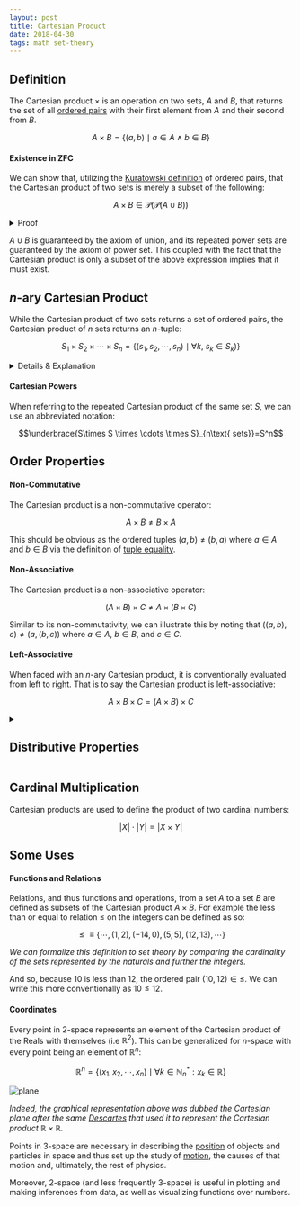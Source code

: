 ```yaml
---
layout: post
title: Cartesian Product
date: 2018-04-30
tags: math set-theory
---
```

## Definition
The Cartesian product $\times$ is an operation on two sets, $A$ and $B$, that returns the set of all [ordered pairs](/n-tuples) with their first element from $A$ and their second from $B$.

$$A\times B=\{(a,b)\mid a\in A \land b\in B\}$$

#### Existence in ZFC
We can show that, utilizing the [Kuratowski definition](/n-tuples#definition) of ordered pairs, that the Cartesian product of two sets is merely a subset of the following:

$$A\times B \in \mathcal{P}\left(\mathcal{P}\left(A\cup B\right)\right)$$

<details><summary>Proof</summary>Ill do it later...</details>
<p></p>

$A\cup B$ is guaranteed by the axiom of union, and its repeated power sets are guaranteed by the axiom of power set. This coupled with the fact that the Cartesian product is only a subset of the above expression implies that it must exist.

<!--more-->

## $n$-ary Cartesian Product
While the Cartesian product of two sets returns a set of ordered pairs, the Cartesian product of $n$ sets returns an $n$-tuple:

$$S_1\times S_2\times \cdots \times S_n=\{\left(s_1,s_2,\cdots,s_n\right)\mid\forall k,\ s_k\in S_k)\}$$

<details><summary>Details & Explanation</summary>

Here's an example of a $3$-ary Cartesian product returning a set of $3$-tuples that uses the definition of an <a href="/n-tuples#n-tuples">$n$-tuple</a>:

$$\begin{align}
A\times B\times C&=(A \times B)\times C\\
&=\{(a,b)\}\times C\\
&=\{((a,b),c)\}\\
&=\{(a,b,c)\}
\end{align}$$
*Where $a\in A$, $b\in B$, and $c\in C$*.
</details>

#### Cartesian Powers
When referring to the repeated Cartesian product of the same set $S$, we can use an abbreviated notation:

 $$\underbrace{S\times S \times \cdots \times S}_{n\text{ sets}}=S^n$$

## Order Properties
#### Non-Commutative
The Cartesian product is a non-commutative operator:

$$A\times B \not= B \times A$$

This should be obvious as the ordered tuples $(a,b)\not=(b,a)$ where $a\in A$ and $b\in B$ via the definition of [tuple equality](/n-tuples#equality).

#### Non-Associative
The Cartesian product is a non-associative operator:

$$\left(A\times B\right) \times C \not= A\times \left(B \times C\right)$$

Similar to its non-commutativity, we can illustrate this by noting that $((a,b),c)\not= (a,(b,c))$ where $a\in A$, $b\in B$, and $c\in C$.

#### Left-Associative
When faced with an $n$-ary Cartesian product, it is conventionally evaluated from left to right. That is to say the Cartesian product is left-associative:

$$A\times B \times C=(A \times B)\times C$$

<details>
<summary><h2 class="inline">Distributive Properties</h2></summary>

<h4>Union</h4>
$$A\times\left(B\cup C\right)=\left(A\times B\right)\cup \left(A\times C\right)$$

<h4>Intersection</h4>
$$A\times\left(B\cap C\right)=\left(A\times B\right)\cap \left(A\times C\right)$$

$$\left(A\times B\right)\cap \left(C\times D\right)=\left(A\cap B\right)\times \left(C\cap D\right)$$

<h4>Set Difference</h4>
$$A\times\left(B\setminus C\right)=\left(A\times B\right)\setminus \left(A\times C\right)$$

<h4>Subsets</h4>
$$B\subseteq C\iff\left(A\times B\right)\subseteq \left(A\times C\right)$$

$$\left(A\times B\right)\subseteq \left(C\times D\right)\iff\left(A\subseteq B\right)\land \left(C\subseteq D\right)$$

<h4>Complements</h4>
If $A$ and $B$ are memebers of some universal set $U$, then their absolute complement is denoted $A^C$ and $B^C$ respectively.

$$\left(A\times B\right)^C=\left(A^C\times B^C\right)\cup\left(A^C\times B\right)\cup\left(A\times B^C\right)$$
</details>

## Cardinal Multiplication
Cartesian products are used to define the product of two cardinal numbers:

$$\left|X\right|\cdot\left|Y\right|=\left|X\times Y\right|$$

## Some Uses
#### Functions and Relations
Relations, and thus functions and operations, from a set $A$ to a set $B$ are defined as subsets of the Cartesian product $A\times B$. For example the less than or equal to relation $\le$ on the integers can be defined as so:

$$\le\equiv\{\cdots,\left(1,2\right),\left(-14,0\right),\left(5,5\right),\left(12,13\right),\cdots\}$$

*We can formalize this definition to set theory by comparing the cardinality of the sets represented by the naturals and further the integers.*

And so, because $10$ is less than $12$, the ordered pair $(10,12)\in\le$. We can write this more conventionally as $10\le12$.

#### Coordinates
Every point in $2$-space represents an element of the Cartesian product of the Reals with themselves (i.e $\mathbb{R}^2$). This can be generalized for $n$-space with every point being an element of $\mathbb{R}^n$:

$$\mathbb{R}^n=\{(x_1,x_2,\cdots,x_n)\mid \forall k\in\mathbb{N}_n^* :   x_k\in\mathbb{R}\}$$

![plane](https://upload.wikimedia.org/wikipedia/commons/thumb/0/0e/Cartesian-coordinate-system.svg/354px-Cartesian-coordinate-system.svg.png?style=centerme)

*Indeed, the graphical representation above was dubbed the Cartesian plane after the same [Descartes](https://en.wikipedia.org/wiki/René_Descartes) that used it to represent the Cartesian product $\mathbb{R}\times\mathbb{R}$.*

Points in $3$-space are necessary in describing the [position](/position) of objects and particles in space and thus set up the study of [motion](\kinematics), the causes of that motion and, ultimately, the rest of physics.

Moreover, $2$-space (and less frequently $3$-space) is useful in plotting and making inferences from data, as well as visualizing functions over numbers.
